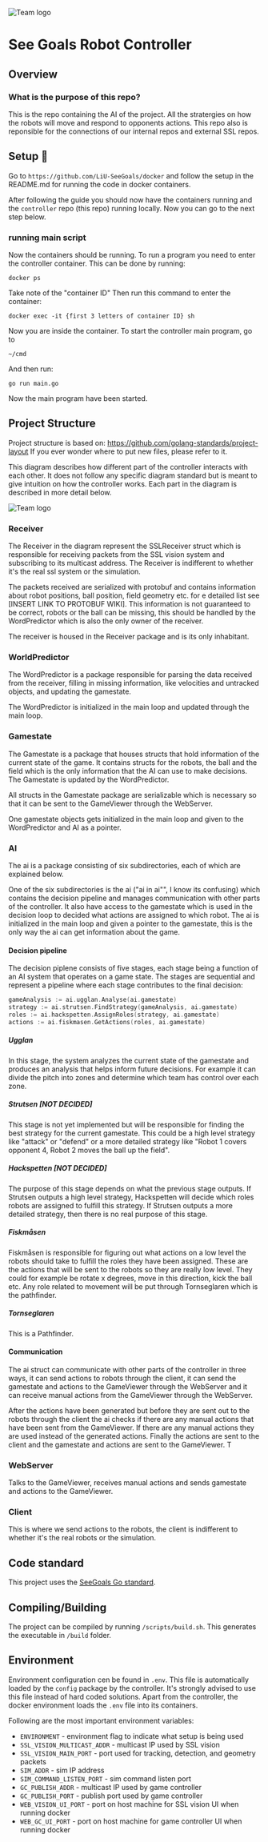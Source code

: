 ![Team logo](./images/logo.png)

# See Goals Robot Controller

## Overview
### What is the purpose of this repo?
This is the repo containing the AI of the project. All the stratergies on how the robots will move and respond to opponents actions. This repo also is reponsible for the connections of our internal repos and external SSL repos.  

## Setup 🚀

Go to `https://github.com/LiU-SeeGoals/docker` and follow the setup in the README.md for running the code in docker containers.

After following the guide you should now have the containers running and the `controller` repo (this repo) running locally. Now you can go to the next step below.

### running main script
Now the containers should be running. To run a program you need to enter the controller container. This can be done by running:
```
docker ps
```
Take note of the "container ID"
Then run this command to enter the container:
```
docker exec -it {first 3 letters of container ID} sh
```
Now you are inside the container. To start the controller main program, go to 
```
~/cmd
```
And then run:
```
go run main.go
```

Now the main program have been started. 


## Project Structure

Project structure is based on: https://github.com/golang-standards/project-layout
If you ever wonder where to put new files, please refer to it. 

This diagram describes how different part of the controller interacts with each other. It does not follow any specific diagram standard but is meant to give intuition on how the controller works. Each part in the diagram is described in more detail below.

![Team logo](./images/controller_diagram.png)

### Receiver
The Receiver in the diagram represent the SSLReceiver struct which is responsible for receiving packets from the SSL vision system and subscribing to its multicast address. The Receiver is indifferent to whether it's the real ssl system or the simulation. 

The packets received are serialized with protobuf and contains information about robot positions, ball position, field geometry etc. for e detailed list see [INSERT LINK TO PROTOBUF WIKI]. This information is not guaranteed to be correct, robots or the ball can be missing, this should be handled by the WordPredictor which is also the only owner of the receiver. 

The receiver is housed in the Receiver package and is its only inhabitant.

### WorldPredictor
The WordPredictor is a package responsible for parsing the data received from the receiver, filling in missing information, like velocities and untracked objects, and updating the gamestate.

The WordPredictor is initialized in the main loop and updated through the main loop. 

### Gamestate
The Gamestate is a package that houses structs that hold information of the current state of the game. It contains structs for the robots, the ball and the field which is the only information that the AI can use to make decisions. The Gamestate is updated by the WordPredictor.

All structs in the Gamestate package are serializable which is necessary so that it can be sent to the GameViewer through the WebServer.

One gamestate objects gets initialized in the main loop and given to the WordPredictor and AI as a pointer.

### AI
The ai is a package consisting of six subdirectories, each of which are explained below. 

One of the six subdirectories is the ai ("ai in ai"", I know its confusing) which contains the decision pipeline and manages communication with other parts of the controller. It also have access to the gamestate which is used in the decision loop to decided what actions are assigned to which robot. The ai is initialized in the main loop and given a pointer to the gamestate, this is the only way the ai can get information about the game. 

#### Decision pipeline
The decision piplene consists of five stages, each stage being a function of an AI system that operates on a game state. The stages are sequential and represent a pipeline where each stage contributes to the final decision:

```go
gameAnalysis := ai.ugglan.Analyse(ai.gamestate)
strategy := ai.strutsen.FindStrategy(gameAnalysis, ai.gamestate)
roles := ai.hackspetten.AssignRoles(strategy, ai.gamestate)
actions := ai.fiskmasen.GetActions(roles, ai.gamestate)
```
##### Ugglan
In this stage, the system analyzes the current state of the gamestate and produces an analysis that helps inform future decisions. For example it can divide the pitch into zones and determine which team has control over each zone.

##### Strutsen [NOT DECIDED]
This stage is not yet implemented but will be responsible for finding the best strategy for the current gamestate. This could be a high level strategy like "attack" or "defend" or a more detailed strategy like "Robot 1 covers opponent 4, Robot 2 moves the ball up the field".

##### Hackspetten [NOT DECIDED]
The purpose of this stage depends on what the previous stage outputs. If Strutsen outputs a high level strategy, Hackspetten will decide which roles robots are assigned to fulfill this strategy. If Strutsen outputs a more detailed strategy, then there is no real purpose of this stage. 

##### Fiskmåsen
Fiskmåsen is responsible for figuring out what actions on a low level the robots should take to fulfill the roles they have been assigned. These are the actions that will be sent to the robots so they are really low level. They could for example be rotate x degrees, move in this direction, kick the ball etc. Any role related to movement will be put through Tornseglaren which is the pathfinder.

##### Tornseglaren
This is a Pathfinder.

#### Communication
The ai struct can communicate with other parts of the controller in three ways, it can send actions to robots through the client, it can send the gamestate and actions to the GameViewer through the WebServer and it can receive manual actions from the GameViewer through the WebServer.

After the actions have been generated but before they are sent out to the robots through the client the ai checks if there are any manual actions that have been sent from the GameViewer. If there are any manual actions they are used instead of the generated actions. Finally the actions are sent to the client and the gamestate and actions are sent to the GameViewer.
T

### WebServer
Talks to the GameViewer, receives manual actions and sends gamestate and actions to the GameViewer.

### Client
This is where we send actions to the robots, the client is indifferent to whether it's the real robots or the simulation.

## Code standard
This project uses the [SeeGoals Go standard](https://github.com/LiU-SeeGoals/wiki/wiki/1.-Processes-&-Standards#seegoal-%F0%93%85%B0---go-coding-standard).

## Compiling/Building

The project can be compiled by running `/scripts/build.sh`. This generates the executable in `/build` folder.

## Environment
Environment configuration cen be found in `.env`. This file is automatically loaded by the `config` package by the controller. It's strongly advised to use this file instead of hard coded solutions. Apart from the controller, the docker environment loads the `.env` file into its containers.

Following are the most important environment variables:

* `ENVIRONMENT` - environment flag to indicate what setup is being used
* `SSL_VISION_MULTICAST_ADDR` - multicast IP used by SSL vision
* `SSL_VISION_MAIN_PORT` - port used for tracking, detection, and geometry packets
* `SIM_ADDR` - sim IP address
* `SIM_COMMAND_LISTEN_PORT` - sim command listen port
* `GC_PUBLISH_ADDR` - multicast IP used by game controller
* `GC_PUBLISH_PORT` - publish port used by game controller
* `WEB_VISION_UI_PORT` - port on host machine for SSL vision UI when running docker
* `WEB_GC_UI_PORT` - port on host machine for game controller UI when running docker

<!-- ## Docker environment
The docker environment should be used for local development. It uses sim to simulate the game.

To start the environment:
```sh
./scripts/compose_up.sh
```

This will start the docker environment (in detached mode). The Seegoals controller is meant to be run from inside the container. The controller container can be entered by:
```sh
./scripts/enter.sh
```

Taking down the environment is done with
```sh
./scripts/compose_down.sh
``` -->